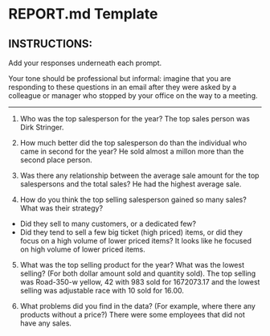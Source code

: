 # REPORT.md Template

## INSTRUCTIONS:

Add your responses underneath each prompt. 

Your tone should be professional but informal: imagine that you are responding to these questions in an email after they were asked by a colleague or manager who stopped by your office on the way to a meeting.

---

1. Who was the top salesperson for the year?
The top sales person was Dirk Stringer.

2. How much better did the top salesperson do than the individual who came in second for the year?
He sold almost a millon more than the second place person.

3. Was there any relationship between the average sale amount for the top salespersons and the total sales?
He had the highest average sale.

4. How do you think the top selling salesperson gained so many sales? What was their strategy?

- Did they sell to many customers, or a dedicated few?
- Did they tend to sell a few big ticket (high priced) items, or did they focus on a high volume of lower priced items?
It looks like he focused on high volume of lower priced items.
 

5. What was the top selling product for the year? What was the lowest selling? (For both dollar amount sold and quantity sold).
The top selling was Road-350-w yellow, 42 with 983 sold for 1672073.17 and the lowest selling was adjustable race with 10 sold for 16.00.

6. What problems did you find in the data? (For example, where there any products without a price?)
There were some employees that did not have any sales. 